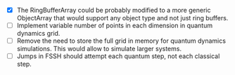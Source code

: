 - [x] The RingBufferArray could be probably modified to a more generic ObjectArray that would support any object type and not just ring buffers.
- [ ] Implement variable number of points in each dimension in quantum dynamics grid.
- [ ] Remove the need to store the full grid in memory for quantum dynamics simulations. This would allow to simulate larger systems.
- [ ] Jumps in FSSH should attempt each quantum step, not each classical step.
